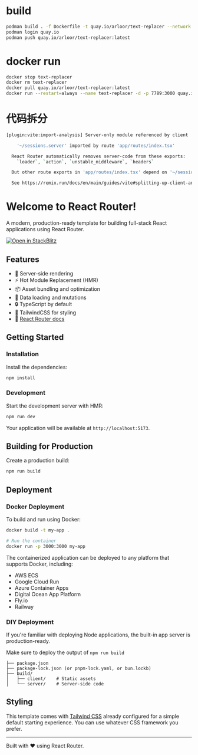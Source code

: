 # build

```bash
podman build . -f Dockerfile -t quay.io/arloor/text-replacer --network host
podman login quay.io  
podman push quay.io/arloor/text-replacer:latest 
```

# docker run

```bash
docker stop text-replacer
docker rm text-replacer
docker pull quay.io/arloor/text-replacer:latest
docker run --restart=always --name text-replacer -d -p 7789:3000 quay.io/arloor/text-replacer:latest
```

# 代码拆分

```bash
[plugin:vite:import-analysis] Server-only module referenced by client

    '~/sessions.server' imported by route 'app/routes/index.tsx'

  React Router automatically removes server-code from these exports:
    `loader`, `action`, `unstable_middleware`, `headers`

  But other route exports in 'app/routes/index.tsx' depend on '~/sessions.server'.

  See https://remix.run/docs/en/main/guides/vite#splitting-up-client-and-server-code
```

# Welcome to React Router!

A modern, production-ready template for building full-stack React applications using React Router.

[![Open in StackBlitz](https://developer.stackblitz.com/img/open_in_stackblitz.svg)](https://stackblitz.com/github/remix-run/react-router-templates/tree/main/default)

## Features

- 🚀 Server-side rendering
- ⚡️ Hot Module Replacement (HMR)
- 📦 Asset bundling and optimization
- 🔄 Data loading and mutations
- 🔒 TypeScript by default
- 🎉 TailwindCSS for styling
- 📖 [React Router docs](https://reactrouter.com/)

## Getting Started

### Installation

Install the dependencies:

```bash
npm install
```

### Development

Start the development server with HMR:

```bash
npm run dev
```

Your application will be available at `http://localhost:5173`.

## Building for Production

Create a production build:

```bash
npm run build
```

## Deployment

### Docker Deployment

To build and run using Docker:

```bash
docker build -t my-app .

# Run the container
docker run -p 3000:3000 my-app
```

The containerized application can be deployed to any platform that supports Docker, including:

- AWS ECS
- Google Cloud Run
- Azure Container Apps
- Digital Ocean App Platform
- Fly.io
- Railway

### DIY Deployment

If you're familiar with deploying Node applications, the built-in app server is production-ready.

Make sure to deploy the output of `npm run build`

```
├── package.json
├── package-lock.json (or pnpm-lock.yaml, or bun.lockb)
├── build/
│   ├── client/    # Static assets
│   └── server/    # Server-side code
```

## Styling

This template comes with [Tailwind CSS](https://tailwindcss.com/) already configured for a simple default starting experience. You can use whatever CSS framework you prefer.

---

Built with ❤️ using React Router.
